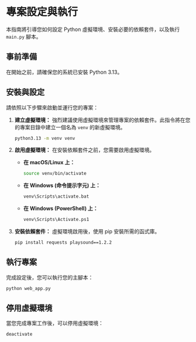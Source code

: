 # 專案設定與執行

本指南將引導您如何設定 Python 虛擬環境、安裝必要的依賴套件，以及執行 `main.py` 腳本。

## 事前準備

在開始之前，請確保您的系統已安裝 Python 3.13。

## 安裝與設定

請依照以下步驟來啟動並運行您的專案：

1.  **建立虛擬環境：**
    強烈建議使用虛擬環境來管理專案的依賴套件。此指令將在您的專案目錄中建立一個名為 `venv` 的新虛擬環境。

    ```bash
    python3.13 -m venv venv
    ```

2.  **啟用虛擬環境：**
    在安裝依賴套件之前，您需要啟用虛擬環境。

    * **在 macOS/Linux 上：**

        ```bash
        source venv/bin/activate
        ```

    * **在 Windows (命令提示字元) 上：**

        ```bash
        venv\Scripts\activate.bat
        ```

    * **在 Windows (PowerShell) 上：**

        ```bash
        venv\Scripts\Activate.ps1
        ```

3.  **安裝依賴套件：**
    虛擬環境啟用後，使用 pip 安裝所需的函式庫。

    ```bash
    pip install requests playsound==1.2.2
    ```

## 執行專案

完成設定後，您可以執行您的主腳本：

```bash
python web_app.py
```

## 停用虛擬環境
當您完成專案工作後，可以停用虛擬環境：

```bash
deactivate
```


    